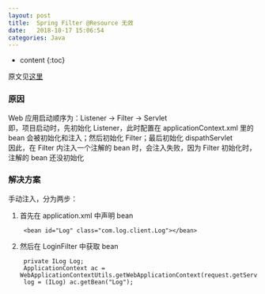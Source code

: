 ```yaml
---
layout: post
title:  Spring Filter @Resource 无效
date:   2018-10-17 15:06:54
categories: Java
---
```


* content
{:toc}

原文见[这里](https://blog.csdn.net/YISHENGYOUNI95/article/details/80144842)

### 原因

Web 应用启动顺序为：Listener -> Filter -> Servlet  
即，项目启动时，先初始化 Listener，此时配置在 applicationContext.xml 里的 bean 会被初始化和注入；然后初始化 Filter；最后初始化 dispathServlet  
因此，在 Filter 内注入一个注解的 bean 时，会注入失败，因为 Filter 初始化时，注解的 bean 还没初始化

### 解决方案

手动注入，分为两步：

1. 首先在 application.xml 中声明 bean

		<bean id="Log" class="com.log.client.Log"></bean>

2. 然后在 LoginFilter 中获取 bean

		private ILog Log;
		ApplicationContext ac = WebApplicationContextUtils.getWebApplicationContext(request.getServletContext());
		log = (ILog) ac.getBean("Log");